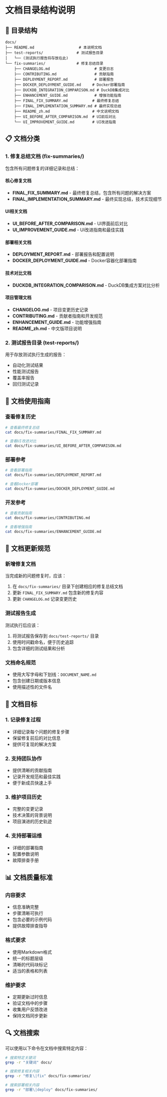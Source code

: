 # 文档目录结构说明

## 📁 目录结构

```
docs/
├── README.md                    # 本说明文档
├── test-reports/               # 测试报告目录
│   └── (测试执行报告将存放在此)
└── fix-summaries/              # 修复总结目录
    ├── CHANGELOG.md                    # 变更日志
    ├── CONTRIBUTING.md                 # 贡献指南
    ├── DEPLOYMENT_REPORT.md            # 部署报告
    ├── DOCKER_DEPLOYMENT_GUIDE.md     # Docker部署指南
    ├── DUCKDB_INTEGRATION_COMPARISON.md # DuckDB集成对比
    ├── ENHANCEMENT_GUIDE.md            # 增强功能指南
    ├── FINAL_FIX_SUMMARY.md           # 最终修复总结
    ├── FINAL_IMPLEMENTATION_SUMMARY.md # 最终实现总结
    ├── README_zh.md                   # 中文说明文档
    ├── UI_BEFORE_AFTER_COMPARISON.md  # UI前后对比
    └── UI_IMPROVEMENT_GUIDE.md        # UI改进指南
```

## 📋 文档分类

### 1. 修复总结文档 (fix-summaries/)
包含所有问题修复的详细记录和总结：

#### 核心修复文档
- **FINAL_FIX_SUMMARY.md** - 最终修复总结，包含所有问题的解决方案
- **FINAL_IMPLEMENTATION_SUMMARY.md** - 最终实现总结，技术实现细节

#### UI相关文档
- **UI_BEFORE_AFTER_COMPARISON.md** - UI界面前后对比
- **UI_IMPROVEMENT_GUIDE.md** - UI改进指南和最佳实践

#### 部署相关文档
- **DEPLOYMENT_REPORT.md** - 部署报告和配置说明
- **DOCKER_DEPLOYMENT_GUIDE.md** - Docker容器化部署指南

#### 技术对比文档
- **DUCKDB_INTEGRATION_COMPARISON.md** - DuckDB集成方案对比分析

#### 项目管理文档
- **CHANGELOG.md** - 项目变更历史记录
- **CONTRIBUTING.md** - 贡献者指南和开发规范
- **ENHANCEMENT_GUIDE.md** - 功能增强指南
- **README_zh.md** - 中文版项目说明

### 2. 测试报告目录 (test-reports/)
用于存放测试执行生成的报告：
- 自动化测试结果
- 性能测试报告
- 覆盖率报告
- 回归测试记录

## 📝 文档使用指南

### 查看修复历史
```bash
# 查看最终修复总结
cat docs/fix-summaries/FINAL_FIX_SUMMARY.md

# 查看UI改进对比
cat docs/fix-summaries/UI_BEFORE_AFTER_COMPARISON.md
```

### 部署参考
```bash
# 查看部署指南
cat docs/fix-summaries/DEPLOYMENT_REPORT.md

# 查看Docker部署
cat docs/fix-summaries/DOCKER_DEPLOYMENT_GUIDE.md
```

### 开发参考
```bash
# 查看贡献指南
cat docs/fix-summaries/CONTRIBUTING.md

# 查看增强指南
cat docs/fix-summaries/ENHANCEMENT_GUIDE.md
```

## 🔄 文档更新规范

### 新增修复文档
当完成新的问题修复时，应该：
1. 在 `docs/fix-summaries/` 目录下创建相应的修复总结文档
2. 更新 `FINAL_FIX_SUMMARY.md` 包含新的修复内容
3. 更新 `CHANGELOG.md` 记录变更历史

### 测试报告生成
测试执行后应该：
1. 将测试报告保存到 `docs/test-reports/` 目录
2. 使用时间戳命名，便于历史追踪
3. 包含详细的测试结果和分析

### 文档命名规范
- 使用大写字母和下划线：`DOCUMENT_NAME.md`
- 包含创建日期或版本信息
- 使用描述性的文件名

## 🎯 文档目标

### 1. 记录修复过程
- 详细记录每个问题的修复步骤
- 保留修复前后的对比信息
- 提供可复现的解决方案

### 2. 支持团队协作
- 提供清晰的贡献指南
- 记录开发规范和最佳实践
- 便于新成员快速上手

### 3. 维护项目历史
- 完整的变更记录
- 技术决策的背景说明
- 项目演进的历史轨迹

### 4. 支持部署运维
- 详细的部署指南
- 配置参数说明
- 故障排查手册

## 📊 文档质量标准

### 内容要求
- 信息准确完整
- 步骤清晰可执行
- 包含必要的示例代码
- 提供故障排查指导

### 格式要求
- 使用Markdown格式
- 统一的标题层级
- 清晰的代码块标记
- 适当的表格和列表

### 维护要求
- 定期更新过时信息
- 验证文档中的步骤
- 收集用户反馈改进
- 保持文档同步更新

## 🔍 文档搜索

可以使用以下命令在文档中搜索特定内容：

```bash
# 搜索特定关键词
grep -r "关键词" docs/

# 搜索修复相关内容
grep -r "修复\|fix" docs/fix-summaries/

# 搜索部署相关内容
grep -r "部署\|deploy" docs/fix-summaries/
```
